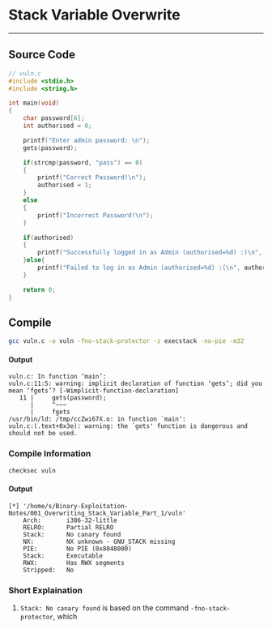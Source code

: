 # Stack Variable Overwrite

---
## Source Code
```c
// vuln.c
#include <stdio.h>
#include <string.h>

int main(void)
{
    char password[6];
    int authorised = 0;

    printf("Enter admin password: \n");
    gets(password);

    if(strcmp(password, "pass") == 0)
    {
        printf("Correct Password!\n");
        authorised = 1;
    }
    else
    {
        printf("Incorrect Password!\n");
    }

    if(authorised)
    {
        printf("Successfully logged in as Admin (authorised=%d) :)\n", authorised);
    }else{
		printf("Failed to log in as Admin (authorised=%d) :(\n", authorised);
	}

    return 0;
}
```

## Compile
```bash
gcc vuln.c -o vuln -fno-stack-protector -z execstack -no-pie -m32
```

#### Output
```text
vuln.c: In function ‘main’:
vuln.c:11:5: warning: implicit declaration of function ‘gets’; did you mean ‘fgets’? [-Wimplicit-function-declaration]
   11 |     gets(password);
      |     ^~~~
      |     fgets
/usr/bin/ld: /tmp/ccZwi67X.o: in function `main':
vuln.c:(.text+0x3e): warning: the `gets' function is dangerous and should not be used.
```

### Compile Information
```bash
checksec vuln
```

#### Output
```text
[*] '/home/s/Binary-Exploitation-Notes/001_Overwriting_Stack_Variable_Part_1/vuln'
    Arch:       i386-32-little
    RELRO:      Partial RELRO
    Stack:      No canary found
    NX:         NX unknown - GNU_STACK missing
    PIE:        No PIE (0x8048000)
    Stack:      Executable
    RWX:        Has RWX segments
    Stripped:   No
```

### Short Explaination

1. `Stack: No canary found` is based on the command `-fno-stack-protector`, which

